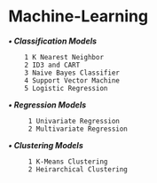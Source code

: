 # Machine-Learning

***• Classification Models***
        
        1 K Nearest Neighbor
        2 ID3 and CART
        3 Naive Bayes Classifier
        4 Support Vector Machine
        5 Logistic Regression

***• Regression Models***
        
         1 Univariate Regression
         2 Multivariate Regression
         
***• Clustering Models***

         1 K-Means Clustering
         2 Heirarchical Clustering
